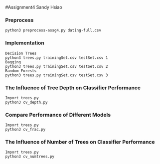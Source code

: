 #Assignment4 Sandy Hsiao  
### Preprocess 
``` 
python3 preprocess-assg4.py dating-full.csv
``` 

### Implementation  
```
Decision Trees
python3 trees.py trainingSet.csv testSet.csv 1 
Bagging
python3 trees.py trainingSet.csv testSet.csv 2 
Random Forests
python3 trees.py trainingSet.csv testSet.csv 3 
```

### The Influence of Tree Depth on Classifier Performance
```
Import trees.py
python3 cv_depth.py 
```
### Compare Performance of Different Models  
```
Import trees.py
python3 cv_frac.py 
```
### The Influence of Number of Trees on Classifier Performance
```
Import trees.py
python3 cv_numtrees.py 
```

